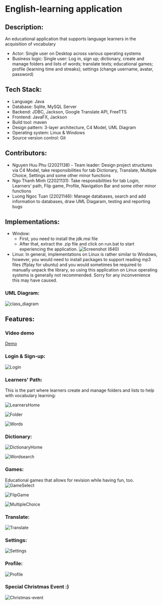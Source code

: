 # English-learning application
## Description: 
An educational application that supports language learners in the acquisition of vocabulary
- Actor: Single user on Desktop across various operating systems
- Business logic: Single user: Log in, sign up; dictionary, create and manage folders and lists of words; translate texts; educational games; profile (learning time and streaks); settings (change username, avatar, password)
## Tech Stack:
- Language: Java
- Database: Sqlite, MySQL Server
- Backend: JDBC, Jackson, Google Translate API, FreeTTS
- Frontend: JavaFX, Jackson
- Build tool: maven
- Design pattern: 3-layer architecture, C4 Model, UML Diagram
- Operating system: Linux & Windows
- Source version control: Git
## Contributors:
- Nguyen Huu Phu (22021138) - Team leader: Design project structures via C4 Model, take responsibilities for tab Dictionary, Translate, Multiple Choice, Settings and some other minor functions
- Ngo Thanh Minh (22021131): Take responsibilities for tab Login, Learners' path, Flip game, Profile, Navigation Bar and some other minor functions
- Luong Ngoc Tuan (22021146): Manage databases, search and add information to databases, draw UML Diagaram, testing and reporting bugs
## Implementations:
- Window:
  - First, you need to install the jdk.msi file
  - After that, extract the .zip file and click on run.bat to start experiencing the application.
  ![Screenshot (640)](https://github.com/PhuNguyenUET/OOP_Project/assets/124753460/1dbfd6dd-7759-4ab7-b62f-d34ad074e591)
- Linux:
  In general, implementations on Linux is rather similar to Windows, however, you would need to install packages to support reading mp3 files (ffplay for ubuntu) and you would sometimes be required to manually unpack the library, so using this application on Linux operating systems is generally not recommended. Sorry for any inconvenience this may have caused.
### UML Diagram:
![class_diagram](https://github.com/PhuNguyenUET/OOP_Project/assets/115403554/269d24eb-6c09-44f6-b082-bd91eb5ad71c)

## Features:
### Video demo
[Demo](https://drive.google.com/file/d/1lbWtM1D_ZM1wMCHzWK2195tkuV0f6_-X/view?usp=drive_link)
### Login & Sign-up:
![Login](https://github.com/PhuNguyenUET/OOP_Project/assets/115403554/185dbfd7-6aed-431b-9049-c987fcef4d56)
### Learners' Path:
This is the part where learners create and manage folders and lists to help with vocabulary learning:

![LearnersHome](https://github.com/PhuNguyenUET/OOP_Project/assets/115403554/0a7e1eaf-ebea-47de-b4bc-b72e597e3933)

![Folder](https://github.com/PhuNguyenUET/OOP_Project/assets/115403554/416d9907-ba2d-4198-9406-e53f83cff0bc)

![Words](https://github.com/PhuNguyenUET/OOP_Project/assets/115403554/41550684-89eb-4bc7-bad5-f24b35b9aca7)

### Dictionary:
![DictionaryHome](https://github.com/PhuNguyenUET/OOP_Project/assets/115403554/e847e27e-50a2-4040-b3d4-1e6c36ba0bc8)

![Wordsearch](https://github.com/PhuNguyenUET/OOP_Project/assets/115403554/ce274dce-f362-4e64-b3d8-e1017ab44e9a)

### Games:
Educational games that allows for revision while having fun, too.
![GameSelect](https://github.com/PhuNguyenUET/OOP_Project/assets/115403554/efd8c775-acba-4d39-a27b-1691192f8174)

![FlipGame](https://github.com/PhuNguyenUET/OOP_Project/assets/115403554/c8e18661-368f-48b9-92f8-1239f81c14ba)

![MultipleChoice](https://github.com/PhuNguyenUET/OOP_Project/assets/115403554/237a9d1a-8c59-4f88-92e4-395c789c27c2)

### Translate:
![Translate](https://github.com/PhuNguyenUET/OOP_Project/assets/115403554/9822333b-29de-4d2a-a1a7-88cdc65c0fe3)

### Settings:
![Settings](https://github.com/PhuNguyenUET/OOP_Project/assets/115403554/3972bb98-314d-4ca2-bba0-b965a82d9d1b)

### Profile:
![Profile](https://github.com/PhuNguyenUET/OOP_Project/assets/115403554/1ec60034-e3ff-4300-b13b-4d42e48859d3)

### Special Christmas Event :)
![Christmas-event](https://github.com/PhuNguyenUET/OOP_Project/assets/115403554/a058402d-a539-466a-a4c0-803336319b17)


